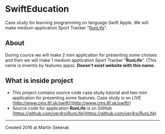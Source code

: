 # SwiftEducation
Case study for learning programming on language Swift Apple. We will make medium application Sport Tracker "[RunLife](https://github.com/ver4rs/RunLife)".

## About
During cource we will make 2 mini application for presenting some choises and then we will make 1 medium application Sport Tracker "**RunLife**". (This name is inventis by features apps). **Doesn't exist website with this name.**

## What is inside project
- This project contains source code case study tutorial and two mini application for presenting some features. Case study is on LIVE [http://www.cms.6f.sk/swift/](http://www.cms.6f.sk/swift/)
- Source code for application **RunLife** is on GitHub [https://github.com/ver4rs/RunLife](https://github.com/ver4rs/RunLife)



----------
Created 2016 at Martin Sekerak




